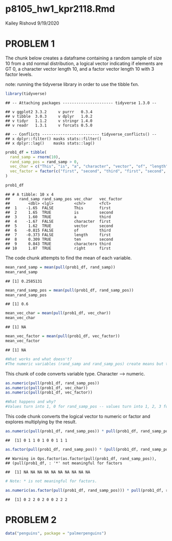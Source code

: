 p8105\_hw1\_kpr2118.Rmd
================
Kailey Rishovd
9/19/2020

# PROBLEM 1

The chunk below creates a dataframe containing a random sample of size
10 from a std normal distribution, a logical vector indicating if
elements are GT 0, a character vector length 10, and a factor vector
length 10 with 3 factor levels.

note: running the tidyverse library in order to use the tibble fxn.

``` r
library(tidyverse)
```

    ## -- Attaching packages ---------------------- tidyverse 1.3.0 --

    ## v ggplot2 3.3.2     v purrr   0.3.4
    ## v tibble  3.0.3     v dplyr   1.0.2
    ## v tidyr   1.1.2     v stringr 1.4.0
    ## v readr   1.3.1     v forcats 0.5.0

    ## -- Conflicts ------------------------- tidyverse_conflicts() --
    ## x dplyr::filter() masks stats::filter()
    ## x dplyr::lag()    masks stats::lag()

``` r
prob1_df = tibble(
  rand_samp = rnorm(10),
  rand_samp_pos = rand_samp > 0,
  vec_char = c("This", "is", "a", "character", "vector", "of", "length", "ten", "characters", "right"),
  vec_factor = factor(c("first", "second", "third", "first", "second", "third", "first", "second", "third", "first"))
)

prob1_df
```

    ## # A tibble: 10 x 4
    ##    rand_samp rand_samp_pos vec_char   vec_factor
    ##        <dbl> <lgl>         <chr>      <fct>     
    ##  1    -1.65  FALSE         This       first     
    ##  2     1.65  TRUE          is         second    
    ##  3     1.60  TRUE          a          third     
    ##  4    -1.67  FALSE         character  first     
    ##  5     1.62  TRUE          vector     second    
    ##  6    -0.815 FALSE         of         third     
    ##  7    -0.373 FALSE         length     first     
    ##  8     0.309 TRUE          ten        second    
    ##  9     0.843 TRUE          characters third     
    ## 10     1.07  TRUE          right      first

The code chunk attempts to find the mean of each variable.

``` r
mean_rand_samp = mean(pull(prob1_df, rand_samp))
mean_rand_samp
```

    ## [1] 0.2585131

``` r
mean_rand_samp_pos = mean(pull(prob1_df, rand_samp_pos))
mean_rand_samp_pos
```

    ## [1] 0.6

``` r
mean_vec_char = mean(pull(prob1_df, vec_char))
mean_vec_char
```

    ## [1] NA

``` r
mean_vec_factor = mean(pull(prob1_df, vec_factor))
mean_vec_factor
```

    ## [1] NA

``` r
#What works and what doesn't?
#The numeric variables (rand_samp and rand_samp_pos) create means but the non-numeric variables (vec_char and vec_factor) return NA.
```

This chunk of code converts variable type. Character –\> numeric.

``` r
as.numeric(pull(prob1_df, rand_samp_pos))
as.numeric(pull(prob1_df, vec_char))
as.numeric(pull(prob1_df, vec_factor))

#What happens and why? 
#Values turn into 1, 0 for rand_samp_pos -- values turn into 1, 2, 3 for vec_factor -- values for vec_char result in NA. Vec_char is non-numeric and has no numeric conversion. This is just like the means example above. 
```

This code chunk converts the logical vector to numeric or factor and
explores multiplying by the result.

``` r
as.numeric(pull(prob1_df, rand_samp_pos)) * pull(prob1_df, rand_samp_pos)
```

    ##  [1] 0 1 1 0 1 0 0 1 1 1

``` r
as.factor(pull(prob1_df, rand_samp_pos)) * (pull(prob1_df, rand_samp_pos))
```

    ## Warning in Ops.factor(as.factor(pull(prob1_df, rand_samp_pos)),
    ## (pull(prob1_df, : '*' not meaningful for factors

    ##  [1] NA NA NA NA NA NA NA NA NA NA

``` r
# Note: * is not meaningful for factors. 

as.numeric(as.factor(pull(prob1_df, rand_samp_pos))) * pull(prob1_df, rand_samp_pos)
```

    ##  [1] 0 2 2 0 2 0 0 2 2 2

# PROBLEM 2

``` r
data("penguins", package = "palmerpenguins")
```

